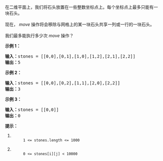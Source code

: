<html>
 <body>
  <p>
   在二维平面上，我们将石头放置在一些整数坐标点上。每个坐标点上最多只能有一块石头。
   <br/>
   <br/>
   现在，
   <em>
    move
   </em>
   操作将会移除与网格上的某一块石头共享一列或一行的一块石头。
   <br/>
   <br/>
   我们最多能执行多少次
   <em>
    move
   </em>
   操作？
  </p>
  <p>
  </p>
  <p>
   <strong>
    示例 1：
   </strong>
  </p>
  <pre><strong>输入：</strong>stones = [[0,0],[0,1],[1,0],[1,2],[2,1],[2,2]]
<strong>输出：</strong>5
</pre>
  <p>
   <strong>
    示例 2：
   </strong>
  </p>
  <pre><strong>输入：</strong>stones = [[0,0],[0,2],[1,1],[2,0],[2,2]]
<strong>输出：</strong>3
</pre>
  <p>
   <strong>
    示例 3：
   </strong>
  </p>
  <pre><strong>输入：</strong>stones = [[0,0]]
<strong>输出：</strong>0
</pre>
  <p>
  </p>
  <p>
   <strong>
    提示：
   </strong>
  </p>
  <ol>
   <li>
    <code>
     1 &lt;= stones.length &lt;= 1000
    </code>
   </li>
   <li>
    <code>
     0 &lt;= stones[i][j] &lt; 10000
    </code>
   </li>
  </ol>
 </body>
</html>